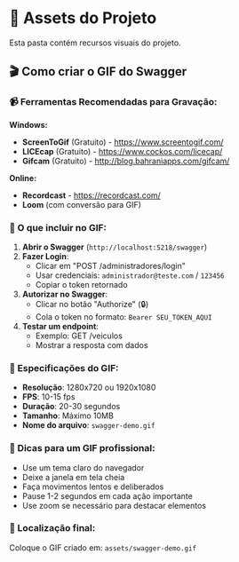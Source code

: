 # 📁 Assets do Projeto

Esta pasta contém recursos visuais do projeto.

## 🎬 Como criar o GIF do Swagger

### 📹 Ferramentas Recomendadas para Gravação:

**Windows:**
- **ScreenToGif** (Gratuito) - https://www.screentogif.com/
- **LICEcap** (Gratuito) - https://www.cockos.com/licecap/
- **Gifcam** (Gratuito) - http://blog.bahraniapps.com/gifcam/

**Online:**
- **Recordcast** - https://recordcast.com/
- **Loom** (com conversão para GIF)

### 🎯 O que incluir no GIF:

1. **Abrir o Swagger** (`http://localhost:5218/swagger`)
2. **Fazer Login**:
   - Clicar em "POST /administradores/login"
   - Usar credenciais: `administrador@teste.com` / `123456`
   - Copiar o token retornado
3. **Autorizar no Swagger**:
   - Clicar no botão "Authorize" (🔒)
   - Cola o token no formato: `Bearer SEU_TOKEN_AQUI`
4. **Testar um endpoint**:
   - Exemplo: GET /veiculos
   - Mostrar a resposta com dados

### 📐 Especificações do GIF:

- **Resolução**: 1280x720 ou 1920x1080
- **FPS**: 10-15 fps
- **Duração**: 20-30 segundos
- **Tamanho**: Máximo 10MB
- **Nome do arquivo**: `swagger-demo.gif`

### 🎨 Dicas para um GIF profissional:

- Use um tema claro do navegador
- Deixe a janela em tela cheia
- Faça movimentos lentos e deliberados
- Pause 1-2 segundos em cada ação importante
- Use zoom se necessário para destacar elementos

### 📂 Localização final:
Coloque o GIF criado em: `assets/swagger-demo.gif`
